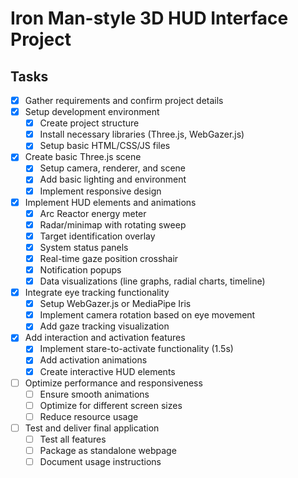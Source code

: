 # Iron Man-style 3D HUD Interface Project

## Tasks
- [x] Gather requirements and confirm project details
- [x] Setup development environment
  - [x] Create project structure
  - [x] Install necessary libraries (Three.js, WebGazer.js)
  - [x] Setup basic HTML/CSS/JS files
- [x] Create basic Three.js scene
  - [x] Setup camera, renderer, and scene
  - [x] Add basic lighting and environment
  - [x] Implement responsive design
- [x] Implement HUD elements and animations
  - [x] Arc Reactor energy meter
  - [x] Radar/minimap with rotating sweep
  - [x] Target identification overlay
  - [x] System status panels
  - [x] Real-time gaze position crosshair
  - [x] Notification popups
  - [x] Data visualizations (line graphs, radial charts, timeline)
- [x] Integrate eye tracking functionality
  - [x] Setup WebGazer.js or MediaPipe Iris
  - [x] Implement camera rotation based on eye movement
  - [x] Add gaze tracking visualization
- [x] Add interaction and activation features
  - [x] Implement stare-to-activate functionality (1.5s)
  - [x] Add activation animations
  - [x] Create interactive HUD elements
- [ ] Optimize performance and responsiveness
  - [ ] Ensure smooth animations
  - [ ] Optimize for different screen sizes
  - [ ] Reduce resource usage
- [ ] Test and deliver final application
  - [ ] Test all features
  - [ ] Package as standalone webpage
  - [ ] Document usage instructions
